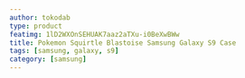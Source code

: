 ```yaml
---
author: tokodab
type: product
featimg: 1lD2WXOnSEHUAK7aaz2aTXu-i0BeXwBWw
title: Pokemon Squirtle Blastoise Samsung Galaxy S9 Case
tags: [samsung, galaxy, s9]
category: [samsung]
---
```

